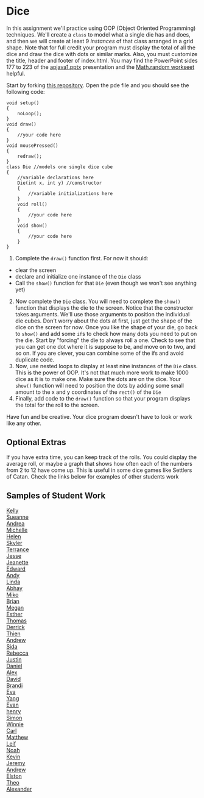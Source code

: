 Dice
====

In this assignment we'll practice using OOP (Object Oriented Programming) techniques. We'll create a `class` to model what a single die has and does, and then we will create at least 9 *instances* of that class arranged in a grid shape. Note that for full credit your program must display the total of all the dice and draw the dice with dots or similar marks. Also, you must customize the title, header and footer of index.html. You may find the PowerPoint sides 177 to 223 of the [apjava1.pptx](https://drive.google.com/open?id=0Bz2ZkT6qWPYTVkF4Q19aZ3dfdk0) presentation and the [Math.random workseet](https://drive.google.com/file/d/0Bz2ZkT6qWPYTSU84X3FSOGYwdFU/view?usp=sharing) helpful.

Start by forking [this repository](https://github.com/LowellSampleClass/). Open the pde file and you should see the following code:

	void setup()
	{
	    noLoop();
	}
	void draw()
	{
	    //your code here
	}
	void mousePressed()
	{
	    redraw();
	}
	class Die //models one single dice cube
	{
	    //variable declarations here
	    Die(int x, int y) //constructor
	    {
	        //variable initializations here
	    }
	    void roll()
	    {
	        //your code here
	    }
	    void show()
	    {
	        //your code here
	    }
	}


1. Complete the `draw()` function first. For now it should:  
  - clear the screen
  - declare and initialize one instance of the `Die` class
  - Call the `show()` function for that `Die` (even though we won't see anything yet)
2. Now complete the `Die` class. You will need to complete the `show()` function that displays the die to the screen. Notice that the constructor takes arguments. We'll use those arguments to position the individual die cubes. Don't worry about the dots at first, just get the shape of the dice on the screen for now. Once you like the shape of your die, go back to `show()` and add some `if`s to check how many dots you need to put on the die. Start by "forcing" the die to always roll a one. Check to see that you can get one dot where it is suppose to be, and move on to two, and so on. If you are clever, you can combine some of the ifs and avoid duplicate code. 
3. Now, use nested loops to display at least nine instances of the `Die` class. This is the power of OOP. It's not that much more work to make 1000 dice as it is to make one. Make sure the dots are on the dice. Your `show()` function will need to position the dots by adding some small amount to the x and y coordinates of the `rect()` of the `Die`
4. Finally, add code to the `draw()` function so that your program displays the total for the roll to the screen.  

Have fun and be creative. Your dice program doesn't have to look or work like any other.  

Optional Extras
---------------

If you have extra time, you can keep track of the rolls. You could display the average roll, or maybe a graph that shows how often each of the numbers from 2 to 12 have come up. This is useful in some dice games like Settlers of Catan. Check the links below for examples of other students work

Samples of Student Work
-----------------------
[Kelly](http://kellyhuang21.github.io/Dice/)  
[Sueanne](http://sushisueanne.github.io/Dice/)  
[Andrea](http://ardzejafyl.github.io/Dice/)  
[Michelle](http://xmichellex.github.io/Dice/)  
[Helen](http://hezhang2.github.io/Dice/)  
[Skyler](http://skymefly.github.io/Dice/)  
[Terrance](http://auxoworks.github.io/Dice/)  
[Jesse](http://jessew927.github.io/Dice/)  
[Jeanette](http://roquefortt.github.io/Dice/)  
[Edward](http://edyuen.github.io/Dice/)  
[Andy](http://huangandy54.github.io/Dice/)  
[Linda](http://wanglindal.github.io/Dice/)  
[Abhay](http://negiabhay98.github.io/Dice/)  
[Miko](http://mikolajkrajewski.github.io/Dice/)  
[Brian](http://btx123.github.io/Dice/)  
[Megan](http://meegee98.github.io/Dice/)  
[Esther](http://elam2016.github.io/Dice/)  
[Thomas](http://leechak.github.io/Dice/)  
[Derrick](http://pepe-roni.github.io/Dice/)  
[Thien](http://thtran1.github.io/Dice/)  
[Andrew](http://andrewtheo.github.io/Dice/)  
[Sida](http://sidaqin.github.io/Dice/)  
[Rebecca](http://rebeckur.github.io/Dice/)  
[Justin](http://theotherjustin.github.io/Dice/)  
[Daniel](http://donutdaniel.github.io/Dice/)  
[Alex](http://alexlo1.github.io/Dice/)  
[David](http://unuse45.github.io/Dice/)  
[Brandi](http://brw1221.github.io/Dice/)  
[Eva](http://caieva21.github.io/Dice/)  
[Yang](http://giangd.github.io/Dice/)  
[Evan](http://evhuang.github.io/Dice/)  
[henry](http://usaruner.github.io/Dice/)  
[Simon](http://omgitssimon.github.io/Dice/)  
[Winnie](http://winnie3269.github.io/Dice/)  
[Carl](http://cahouweling.github.io/Dice/)  
[Matthew](http://yeahmatts.github.io/Dice/)  
[Leif](http://leifmorgan.github.io/Dice/)  
[Noah](http://noahzpepper.github.io/Dice/)  
[Kevin](http://oohklim.github.io/Dice/)  
[Jeremy](http://gitrektapcs.github.io/Dice/)  
[Andrew](http://frostytimp.github.io/Dice/)  
[Elston](http://458elma.github.io/Dice/)  
[Theo](http://awesomestickman.github.io/Dice/)  
[Alexander](http://alzhu1.github.io/Dice/)  

